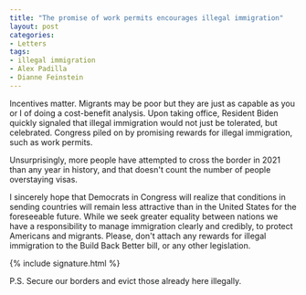 ```yaml
---
title: "The promise of work permits encourages illegal immigration"
layout: post
categories:
- Letters
tags:
- illegal immigration
- Alex Padilla
- Dianne Feinstein
---
```


Incentives matter. Migrants may be poor but they are just as capable as you or I of doing a cost-benefit analysis. Upon taking office, Resident Biden quickly signaled that illegal immigration would not just be tolerated, but celebrated. Congress piled on by promising rewards for illegal immigration, such as work permits.

Unsurprisingly, more people have attempted to cross the border in 2021 than any year in history, and that doesn't count the number of people overstaying visas.

I sincerely hope that Democrats in Congress will realize that conditions in sending countries will remain less attractive than in the United States for the foreseeable future. While we seek greater equality between nations we have a responsibility to manage immigration clearly and credibly, to protect Americans and migrants. Please, don't attach any rewards for illegal immigration to the Build Back Better bill, or any other legislation.

{% include signature.html %}

P.S. Secure our borders and evict those already here illegally.